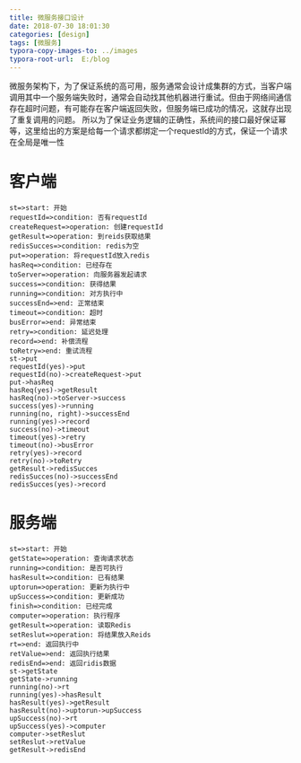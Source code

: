 ```yaml
---
title: 微服务接口设计
date: 2018-07-30 18:01:30
categories: [design]
tags: [微服务]
typora-copy-images-to: ../images
typora-root-url:  E:/blog
---
```


微服务架构下，为了保证系统的高可用，服务通常会设计成集群的方式，当客户端调用其中一个服务端失败时，通常会自动找其他机器进行重试。但由于网络间通信存在超时问题，有可能存在客户端返回失败，但服务端已成功的情况，这就存出现了重复调用的问题。 
所以为了保证业务逻辑的正确性，系统间的接口最好保证幂等，这里给出的方案是给每一个请求都绑定一个requestId的方式，保证一个请求在全局是唯一性 

<!--more-->

# 客户端

```flow
st=>start: 开始
requestId=>condition: 否有requestId
createRequest=>operation: 创建requestId
getResult=>operation: 到reids获取结果
redisSucces=>condition: redis为空
put=>operation: 将requestId放入redis
hasReq=>condition: 已经存在
toServer=>operation: 向服务器发起请求
success=>condition: 获得结果
running=>condition: 对方执行中
successEnd=>end: 正常结束
timeout=>condition: 超时
busError=>end: 异常结束
retry=>condition: 延迟处理
record=>end: 补偿流程
toRetry=>end: 重试流程
st->put
requestId(yes)->put
requestId(no)->createRequest->put
put->hasReq
hasReq(yes)->getResult
hasReq(no)->toServer->success
success(yes)->running
running(no, right)->successEnd
running(yes)->record
success(no)->timeout
timeout(yes)->retry
timeout(no)->busError
retry(yes)->record
retry(no)->toRetry
getResult->redisSucces
redisSucces(no)->successEnd
redisSucces(yes)->record

```

# 服务端

```flow
st=>start: 开始
getState=>operation: 查询请求状态
running=>condition: 是否可执行
hasResult=>condition: 已有结果
uptorun=>operation: 更新为执行中
upSuccess=>condition: 更新成功
finish=>condition: 已经完成
computer=>operation: 执行程序
getResult=>operation: 读取Redis
setReslut=>operation: 将结果放入Reids
rt=>end: 返回执行中
retValue=>end: 返回执行结果
redisEnd=>end: 返回ridis数据
st->getState
getState->running
running(no)->rt
running(yes)->hasResult
hasResult(yes)->getResult
hasResult(no)->uptorun->upSuccess
upSuccess(no)->rt
upSuccess(yes)->computer
computer->setReslut
setReslut->retValue
getResult->redisEnd

```



